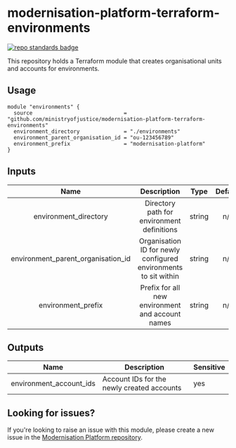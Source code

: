 # modernisation-platform-terraform-environments

[![repo standards badge](https://img.shields.io/badge/dynamic/json?color=blue&style=for-the-badge&logo=github&label=MoJ%20Compliant&query=%24.result&url=https%3A%2F%2Foperations-engineering-reports.cloud-platform.service.justice.gov.uk%2Fapi%2Fv1%2Fcompliant_public_repositories%2Fmodernisation-platform-terraform-environments)](https://operations-engineering-reports.cloud-platform.service.justice.gov.uk/public-github-repositories.html#modernisation-platform-terraform-environments "Link to report")

This repository holds a Terraform module that creates organisational units and accounts for environments.

## Usage

```
module "environments" {
  source                             = "github.com/ministryofjustice/modernisation-platform-terraform-environments"
  environment_directory              = "./environments"
  environment_parent_organisation_id = "ou-123456789"
  environment_prefix                 = "modernisation-platform"
}
```

## Inputs

|                Name                |                           Description                           |  Type  | Default | Required |
| :--------------------------------: | :-------------------------------------------------------------: | :----: | :-----: | -------- |
|       environment_directory        |           Directory path for environment definitions            | string |   n/a   | yes      |
| environment_parent_organisation_id | Organisation ID for newly configured environments to sit within | string |   n/a   | yes      |
|         environment_prefix         |        Prefix for all new environment and account names         | string |   n/a   | yes      |

## Outputs

| Name                    | Description                                | Sensitive |
| ----------------------- | ------------------------------------------ | --------- |
| environment_account_ids | Account IDs for the newly created accounts | yes       |

## Looking for issues?

If you're looking to raise an issue with this module, please create a new issue in the [Modernisation Platform repository](https://github.com/ministryofjustice/modernisation-platform/issues).
